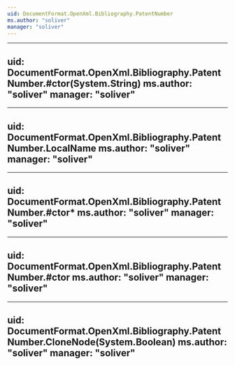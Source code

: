 ```yaml
---
uid: DocumentFormat.OpenXml.Bibliography.PatentNumber
ms.author: "soliver"
manager: "soliver"
---
```


---
uid: DocumentFormat.OpenXml.Bibliography.PatentNumber.#ctor(System.String)
ms.author: "soliver"
manager: "soliver"
---

---
uid: DocumentFormat.OpenXml.Bibliography.PatentNumber.LocalName
ms.author: "soliver"
manager: "soliver"
---

---
uid: DocumentFormat.OpenXml.Bibliography.PatentNumber.#ctor*
ms.author: "soliver"
manager: "soliver"
---

---
uid: DocumentFormat.OpenXml.Bibliography.PatentNumber.#ctor
ms.author: "soliver"
manager: "soliver"
---

---
uid: DocumentFormat.OpenXml.Bibliography.PatentNumber.CloneNode(System.Boolean)
ms.author: "soliver"
manager: "soliver"
---
